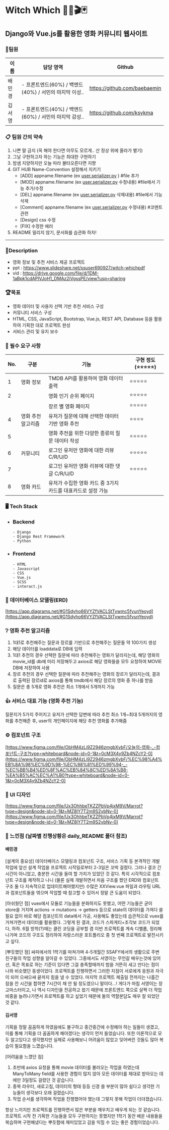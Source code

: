 # **Witch Which 🧙‍♀️🎬🃏**
## **Django와 Vue.js를 활용한 영화 커뮤니티 웹사이트**


### 🤝팀원

| 이름 | 담당 영역 | Github |
| --- | --- | --- |
| 배민경 | - 프론트엔드(60%) / 백엔드(40%) / 서민의 마지막 이성.. | https://github.com/baebaemin |
| 김서영 | - 프론트엔드(40%) / 백엔드(60%) / 서민의 마지막 감성.. | https://github.com/ksykma |

### **📋 팀원 간의 약속**

1. 나쁜 말 금지 (꼭 해야 한다면 아무도 모르게.. 산 정상 위에 올라가 뱉기)
2. 그날 구현하고자 하는 기능은 최대한 구현하기
3. 밤샘 지양하지만 오늘 따라 불타오른다면 지향
4. GIT HUB Name-Convention 설정해서 지키기
    - [ADD] appname.filename  (ex [user.serializer.py](http://user.serializer.py) ) #file 추가
    - [MOD] appname.filename (ex [user.serializer.py](http://user.serializer.py) 수정내용) #file에서 기능 추가/수정
    - [DEL] appname.filename (ex [user.serializer.py](http://user.serializer.py) 삭제내용) #file에서 기능 삭제
    - [Comment] appname.filename (ex [user.serializer.py](http://user.serializer.py) 수정내용) #코멘트 관련
    - [Design] css 수정
    - [FIX] 수정한 에러
5. README 밀리지 않기, 문서화를 습관화 하자!

---

### 📝Description

- 영화 정보 및 추천 서비스 제공 프로젝트
- ppt : https://www.slideshare.net/ssuser690927/witch-whichpdf
- vid : https://drive.google.com/file/d/1DM-1aBpk1cdAPlVJoH1_DMAz2iVgssPE/view?usp=sharing 
 
 
### 🏆목표

- 영화 데이터 및 사용자 선택 기반 추천 서비스 구성
- 커뮤니티 서비스 구성
- HTML, CSS, JavaScript, Bootstrap, Vue.js, REST API, Database 등을 활용하여 기획한 대로 프로젝트 완성
- 서비스 관리 및 유지 보수

### 📍 필수 요구 사항

| No. | 구분 | 기능 | 구현 정도(⭐⭐⭐⭐⭐) |
| --- | --- | --- | --- |
| 1 | 영화 정보 | TMDB API를 활용하여 영화 데이터 출력 | ⭐⭐⭐⭐⭐ |
| 2 |  | 영화 인기 순위 페이지 | ⭐⭐⭐⭐⭐ |
|  |  | 장르 별 영화 페이지 | ⭐⭐⭐⭐⭐ |
| 4 | 영화 추천 알고리즘 | 유저가 질문에 대해 선택한 데이터 기반 영화 추천 | ⭐⭐⭐⭐ |
| 5 |  | 영화 추천을 위한 다양한 종류의 질문 데이터 작성 | ⭐⭐⭐⭐⭐ |
| 6 | 커뮤니티 | 로그인 유저만 영화에 대한 리뷰 C/R/U/D | ⭐⭐⭐⭐⭐ |
| 7 |  | 로그인 유저만 영화 리뷰에 대한 댓글 C/R/U/D  | ⭐⭐⭐⭐⭐ |
| 8 | 영화 카드 | 유저가 수집한 영화 카드 중 3가지 카드를 대표카드로 설정 가능 |  |

### 🖥 **Tech Stack**
* ### Backend
      - Django
      - Django Rest Framework
      - Python

* ### Frontend
      - HTML
      - Javascript
      - CSS
      - Vue.js
      - SCSS
      - interact.js

### 💾 **데이터베이스 모델링(ERD)**

[https://app.diagrams.net/#G1Sdyho66VYZfVACLStTywmc5fvunYeoyd](https://app.diagrams.net/#G1Sdyho66VYZfVACLStTywmc5fvunYeoyd)

### ❔ **영화 추천 알고리즘**
1. 1대1로 추천해주는 질문과 장르를 기반으로 추천해주는 질문들 약 100가지 생성
2. 해당 데이터를 loaddata로 DB에 입력
4. 1대1 추천의 경우 선택한 질문에 따라 추천해주는 영화가 달라지는데, 해당 영화의 movie_id를 db에 미리 저장해두고 axios로 해당 영화들을 모두 요청하여 MOVIE DB에 저장하여 사용
5. 장르 추천의 경우 선택한 질문에 따라 추천해주는 영화의 장르가 달라지는데, 결과로 출력된 장르id로 axios를 통해 tmdb에서 해당 장르의 영화 중 하나를 받음
6. 질문은 총 5개로 영화 추천은 최소 1개에서 5개까지 가능


### 👍 서비스 대표 기능 (영화 추천 기능)
질문지가 5가지 주어지고 유저가 선택한 답변에 따라 추천
최소 1개~최대 5개까지의 영화를 추천해준 후, user의 개인페이지에 해당 추천 영화를 추가해줌


### ⚙ **컴포넌트 구조**

[https://www.figma.com/file/ObHM4zLi9Z2946zmgbXvbF/오늘의-영화-_-컴포넌트-구조?type=whiteboard&node-id=0-1&t=0cM3X4y9Zb4NZcY2-0](https://www.figma.com/file/ObHM4zLi9Z2946zmgbXvbF/%EC%98%A4%EB%8A%98%EC%9D%98-%EC%98%81%ED%99%94-_-%EC%BB%B4%ED%8F%AC%EB%84%8C%ED%8A%B8-%EA%B5%AC%EC%A1%B0?type=whiteboard&node-id=0-1&t=0cM3X4y9Zb4NZcY2-0)

### **🎨 UI 디자인**

[https://www.figma.com/file/Ux3OhhbeTKZZPbVp4jxM9V/Marrot?type=design&node-id=0-1&t=MZ8lY7T2m9S2ybNv-0](https://www.figma.com/file/Ux3OhhbeTKZZPbVp4jxM9V/Marrot?type=design&node-id=0-1&t=MZ8lY7T2m9S2ybNv-0)

### 💜 느낀점 (날짜별 진행상황은 daily_README 폴더 참조)
#### 배민경
[설계의 중요성]
데이터베이스 모델링과 컴포넌트 구조, 서비스 기획 등 본격적인 개발 작업에 앞선 설계 작업을 프로젝트 시작일로부터 2-3일은 꼬박 걸렸다. 그러나 결코 긴 시간이 아니었고, 충분한 시간을 들여 할 가치가 있었던 것 같다. 특히 시각적으로 컴포넌트 구조를 제작하고 나니 (물론 실제 개발하면서 처음 구조를 짰던 ERD와 컴포넌트 구조 둘 다 지속적으로 업데이트해야했지만) 수많은 XXView.vue 파일과 라우팅 URL과 컴포넌트들을 엮으며 작업할 때 참고할 수 있어서 정말 큰 도움이 되었다.

[아쉬웠던 점]
vuex에서 모듈로 기능들을 분화하지도 못했고, 어떤 기능들은 굳이 store을 거치며 actions -> mutations -> getters 등으로 state의 데이터를 가져다 쓸 필요 없이 바로 해당 컴포넌트의 data에서 가공, 사용해도 좋았는데 습관적으로 vuex를 거쳐가면서 데이터를 활용했다. 그렇게 된 결과, 코드가 스파게티+조각보 코드가 되었다, 하하. 6월 방학(?)때는 클린 코딩을 공부할 겸 이번 프로젝트를 계속 디벨롭, 정리해나가며 코드의 구조도 정리하여 자랑스러운 포트폴리오 중 첫 번째 프로젝트로 발전시키고 싶다.

[뿌듯했던 점] 
싸피에서의 1학기를 마쳐가며 4-5개월간 SSAFY에서의 생활으로 주변 친구들의 작업 성향을 알아갈 수 있었다. 그중에서도 서영이는 무언갈 배우는것에 있어선, 혹은 목표로 하는 기준이 있다면 그걸 충족할때까지 밤을 거뜬히 새고 만다는 점이 나와 비슷했던 동생이었다. 프로젝트를 진행하면서 그러한 지점이 서로에게 응원과 자극이 되어 으쌰으쌰 끝까지 힘을 낼 수 있었다. 마지막 프로젝트 제출일 전까지는 나흘간 잠을 잔 시간을 합하면 7시간이 채 안 될 정도였으니 말이다...! 게다가 마침 서영이는 장고마스터이고, 나 역시 디자인을 전공하고 왔기 때문에 프론트엔드 쪽으로 살짝 더 작업 비중을 늘려나가면서 프로젝트를 하고 싶었기 때문에 둘의 역할분담도 매우 잘 되었던 것 같다. 

#### 김서영
기획을 정말 꼼꼼하게 하였음에도 불구하고 중간중간에 수정해야 하는 일들이 생겼고, 이를 통해 기획을 더 꼼꼼하게 해야겠다는 생각이 먼저 들었습니다. 또한 이론적으로 모두 알고있다고 생각했지만 실제로 사용해보니 어려움이 많았고 잊어버린 것들도 많아 복습이 필요함을 느꼈습니다. 

[어려움을 느꼈던 점]
1. 초반에 axios 요청을 통해 movie 데이터를 불러오는 작업을 하였는데 ManyToMany field를 사용한 경험이 많지 않아 모든 데이터를 제대로 받아오는 데에만 3일정도 걸렸던 것 같습니다. 
2. 중복 라우터, 새로고침, 데이터의 형태 등등 신경 쓸 부분이 많아 쉽다고 생각한 기능들이 생각보다 오래 걸렸습니다.
3. 작업 순서를 생각하며 작업을 진행했어야 했는데 그렇지 못해 작업이 더뎌졌습니다.

항상 느끼지만 프로젝트를 진행하면서 많은 부분을 깨우치고 배우게 되는 것 같습니다. 
프로젝트 시작 전 기획한 기능들을 모두 구현하지는 못했지만 1학기 동안 배운 내용들을 복습하며 구현해냈다는 뿌듯함에 재미있었고 감을 익힐 수 있는 좋은 경험이었습니다.
